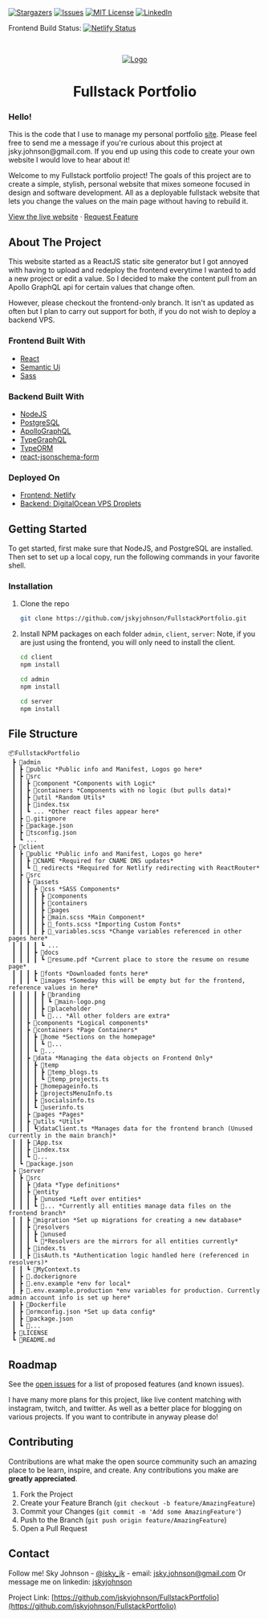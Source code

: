 [![Stargazers][stars-shield]][stars-url]
[![Issues][issues-shield]][issues-url]
[![MIT License][license-shield]][license-url]
[![LinkedIn][linkedin-shield]][linkedin-url]

Frontend Build Status: 
[![Netlify Status](https://api.netlify.com/api/v1/badges/a90a1699-d7e5-4653-9c8c-c43cbc3c4638/deploy-status)](https://app.netlify.com/sites/skyjohnson/deploys)

<!--
Admin Portal Build Status: 
[![Netlify Status](https://api.netlify.com/api/v1/badges/8366ad4c-fd65-476c-869f-9c346ea51ef9/deploy-status)](https://app.netlify.com/sites/portfolioadmin/deploys)

Backend Deploy Status:
-->


<!-- PROJECT LOGO -->
<br />
<p align="center">
  <a href="https://github.com/jskyjohnson/FullstackPortfolio">
    <img src="https://i.imgur.com/zitO1cF.gif" alt="Logo">
  </a>

  <h1 align="center">Fullstack Portfolio</h1>

  <h3>Hello! </h3>
  <p>
This is the code that I use to manage my personal portfolio <a href="https://skyjohnson.me">site</a>. Please feel free to send me a message if you're curious about this project at jsky.johnson@gmail.com. If you end up using this code to create your own website I would love to hear about it! 
  </p>
  
  <p>  
    Welcome to my Fullstack portfolio project! The goals of this project are to create a simple, stylish, personal website that mixes someone focused in design and software development. All as a deployable fullstack website that lets you change the values on the main page without having to rebuild it.
    
<!--     <a href="https://github.com/github_username/repo_name"><strong>Explore the docs »</strong></a> -->
<a href="https://skyjohnson.me/">View the live website</a>
    <!-- ·
    <a href="https://github.com/github_username/repo_name/issues">Report Bug</a>-->
    ·
    <a href="https://github.com/jskyjohnson/FullstackPortfolio/issues">Request Feature</a> 
  </p>
</p>

<!--- TABLE OF CONTENTS 
<details open="open">
  <summary><h2 style="display: inline-block">Table of Contents</h2></summary>
  <ol>
    <li>
      <a href="#about-the-project">About The Project</a>
      <ul>
        <li><a href="#built-with">Built With</a></li>
      </ul>
    </li>
    <li>
      <a href="#getting-started">Getting Started: Frontend Only</a>
      <ul>
        <li><a href="#prerequisites">Prerequisites</a></li>
        <li><a href="#installation">Installation</a></li>
      </ul>
    </li>
    <li>
      <a href="#getting-started">Getting Started: Fullstack</a>
      <ul>
        <li><a href="#prerequisites">Prerequisites</a></li>
        <li><a href="#installation">Installation</a></li>
      </ul>
    </li>
    <li><a href="#usage">Usage</a></li>
    <li><a href="#roadmap">Roadmap</a></li>
    <li><a href="#contributing">Contributing</a></li>
    <li><a href="#license">License</a></li>
    <li><a href="#contact">Contact</a></li>
    <li><a href="#acknowledgements">Acknowledgements</a></li>
  </ol>
</details>
--->


<!-- ABOUT THE PROJECT -->
## About The Project

This website started as a ReactJS static site generator but I got annoyed with having to upload and redeploy the frontend everytime I wanted to add a new project or edit a value. So I decided to make the content pull from an Apollo GraphQL api for certain values that change often.

However, please checkout the frontend-only branch. It isn't as updated as often but I plan to carry out support for both, if you do not wish to deploy a backend VPS.


### Frontend Built With
* [React](https://reactjs.org/)
* [Semantic Ui](https://react.semantic-ui.com/)
* [Sass](https://sass-lang.com/)

### Backend Built With
* [NodeJS](https://nodejs.org/en/)
* [PostgreSQL](https://www.postgresql.org/)
* [ApolloGraphQL](https://www.apollographql.com/)
* [TypeGraphQL](https://typegraphql.com/)
* [TypeORM](https://typeorm.io/)
* [react-jsonschema-form](https://react-jsonschema-form.readthedocs.io/en/latest/)

### Deployed On
* [Frontend: Netlify](https://www.netlify.com/)
* [Backend: DigitalOcean VPS Droplets](https://www.digitalocean.com/)


<!-- GETTING STARTED -->
## Getting Started

To get started, first make sure that NodeJS, and PostgreSQL are installed. Then set to set up a local copy, run the following commands in your favorite shell.

### Installation
1. Clone the repo
   ```sh
   git clone https://github.com/jskyjohnson/FullstackPortfolio.git
   ```
2. Install NPM packages on each folder `admin`, `client`, `server`:
  Note, if you are just using the frontend, you will only need to install the client.
     ```sh
   cd client
   npm install
   ```
   ```sh
   cd admin
   npm install
   ```
   ```sh
   cd server
   npm install
   ```
   
## File Structure
```
📦FullstackPortfolio
 ┣ 📂admin
 ┃ ┣ 📂public *Public info and Manifest, Logos go here*
 ┃ ┣ 📂src
 ┃ ┃ ┣ 📂component *Components with Logic*
 ┃ ┃ ┣ 📂containers *Components with no logic (but pulls data)*
 ┃ ┃ ┣ 📂util *Random Utils*
 ┃ ┃ ┣ 📜index.tsx
 ┃ ┃ ┗ ... *Other react files appear here*
 ┃ ┣ 📜.gitignore
 ┃ ┣ 📜package.json
 ┃ ┣ 📜tsconfig.json
 ┃ ┗ ...
 ┣ 📂client
 ┃ ┣ 📂public *Public info and Manifest, Logos go here*
 ┃ ┃ ┣ 📜CNAME *Required for CNAME DNS updates*
 ┃ ┃ ┗ 📜_redirects *Required for Netlify redirecting with ReactRouter*
 ┃ ┣ 📂src
 ┃ ┃ ┣ 📂assets
 ┃ ┃ ┃ ┣ 📂css *SASS Components*
 ┃ ┃ ┃ ┃ ┣ 📂components
 ┃ ┃ ┃ ┃ ┣ 📂containers
 ┃ ┃ ┃ ┃ ┣ 📂pages
 ┃ ┃ ┃ ┃ ┣ 📜main.scss *Main Component*
 ┃ ┃ ┃ ┃ ┣ 📜_fonts.scss *Importing Custom Fonts*
 ┃ ┃ ┃ ┃ ┣ 📜_variables.scss *Change variables referenced in other pages here*
 ┃ ┃ ┃ ┃ ┗ ...
 ┃ ┃ ┃ ┣ 📂docs
 ┃ ┃ ┃ ┃ ┗ 📜resume.pdf *Current place to store the resume on resume page*
 ┃ ┃ ┃ ┣ 📂fonts *Downloaded fonts here*
 ┃ ┃ ┃ ┗ 📂images *Someday this will be empty but for the frontend, reference values in here*
 ┃ ┃ ┃ ┃ ┣ 📂branding
 ┃ ┃ ┃ ┃ ┃ ┗ 📜main-logo.png
 ┃ ┃ ┃ ┃ ┣ 📂placeholder
 ┃ ┃ ┃ ┃ ┗ 📂... *All other folders are extra*
 ┃ ┃ ┣ 📂components *Logical components*
 ┃ ┃ ┣ 📂containers *Page Containers*
 ┃ ┃ ┃ ┣ 📂home *Sections on the homepage*
 ┃ ┃ ┃ ┃ ┗ 📜...
 ┃ ┃ ┃ ┗ 📜...
 ┃ ┃ ┣ 📂data *Managing the data objects on Frontend Only*
 ┃ ┃ ┃ ┣ 📂temp
 ┃ ┃ ┃ ┃ ┣ 📜temp_blogs.ts
 ┃ ┃ ┃ ┃ ┗ 📜temp_projects.ts
 ┃ ┃ ┃ ┣ 📜homepageinfo.ts
 ┃ ┃ ┃ ┣ 📜projectsMenuInfo.ts
 ┃ ┃ ┃ ┣ 📜socialsinfo.ts
 ┃ ┃ ┃ ┗ 📜userinfo.ts
 ┃ ┃ ┣ 📂pages *Pages*
 ┃ ┃ ┣ 📂utils *Utils*
 ┃ ┃ ┃ ┗📜dataClient.ts *Manages data for the frontend branch (Unused currently in the main branch)*
 ┃ ┃ ┣ 📜App.tsx
 ┃ ┃ ┣ 📜index.tsx
 ┃ ┃ ┗ 📜...
 ┃ ┗ 📜package.json
 ┣ 📂server
 ┃ ┣ 📂src
 ┃ ┃ ┣ 📂data *Type definitions*
 ┃ ┃ ┣ 📂entity
 ┃ ┃ ┃ ┣ 📂unused *Left over entities*
 ┃ ┃ ┃ ┗ 📜... *Currently all entities manage data files on the frontend branch*
 ┃ ┃ ┣ 📂migration *Set up migrations for creating a new database*
 ┃ ┃ ┣ 📂resolvers
 ┃ ┃ ┃ ┣ 📂unused
 ┃ ┃ ┃ ┗ 📜*Resolvers are the mirrors for all entities currently*
 ┃ ┃ ┣ 📜index.ts
 ┃ ┃ ┣ 📜isAuth.ts *Authentication logic handled here (referenced in resolvers)*
 ┃ ┃ ┗ 📜MyContext.ts
 ┃ ┣ 📜.dockerignore
 ┃ ┣ 📜.env.example *env for local*
 ┃ ┣ 📜.env.example.production *env variables for production. Currently admin account info is set up here*
 ┃ ┣ 📜Dockerfile
 ┃ ┣ 📜ormconfig.json *Set up data config*
 ┃ ┣ 📜package.json
 ┃ ┗ 📜...
 ┣ 📜LICENSE
 ┗ 📜README.md
 ```

<!-- USAGE EXAMPLES -->
<!---
## Usage

Use this space to show useful examples of how a project can be used. Additional screenshots, code examples and demos work well in this space. You may also link to more resources.

_For more examples, please refer to the [Documentation](https://example.com)_

--->

<!-- ROADMAP -->
## Roadmap

See the [open issues](https://github.com/jskyjohnson/FullstackPortfolio/issues) for a list of proposed features (and known issues).

I have many more plans for this project, like live content matching with instagram, twitch, and twitter. As well as a better place for blogging on various projects. If you want to contribute in anyway please do!



<!-- CONTRIBUTING -->
## Contributing

Contributions are what make the open source community such an amazing place to be learn, inspire, and create. Any contributions you make are **greatly appreciated**.

1. Fork the Project
2. Create your Feature Branch (`git checkout -b feature/AmazingFeature`)
3. Commit your Changes (`git commit -m 'Add some AmazingFeature'`)
4. Push to the Branch (`git push origin feature/AmazingFeature`)
5. Open a Pull Request


<!-- CONTACT -->
## Contact

Follow me! Sky Johnson - [@isky_jk](https://twitter.com/isky_jk) - email: jsky.johnson@gmail.com
Or message me on linkedin: [jskyjohnson](https://www.linkedin.com/in/jskyjohnson/)

Project Link: [https://github.com/jskyjohnson/FullstackPortfolio](https://github.com/jskyjohnson/FullstackPortfolio)

<!-- MARKDOWN LINKS & IMAGES -->
<!-- https://www.markdownguide.org/basic-syntax/#reference-style-links -->
[contributors-shield]: https://img.shields.io/github/contributors/jskyjohnson/FullstackPortfolio.svg?style=for-the-badge
[contributors-url]: https://github.com/jskyjohnson/repo/graphs/contributors
[forks-shield]: https://img.shields.io/github/forks/jskyjohnson/FullstackPortfolio.svg?style=for-the-badge
[forks-url]: https://github.com/jskyjohnson/FullstackPortfolio/network/members
[stars-shield]: https://img.shields.io/github/stars/jskyjohnson/FullstackPortfolio.svg?style=for-the-badge
[stars-url]: https://github.com/jskyjohnson/FullstackPortfolio/stargazers
[issues-shield]: https://img.shields.io/github/issues/jskyjohnson/FullstackPortfolio.svg?style=for-the-badge
[issues-url]: https://github.com/jskyjohnson/FullstackPortfolio/issues
[license-shield]: https://img.shields.io/github/license/jskyjohnson/FullstackPortfolio.svg?style=for-the-badge
[license-url]: https://github.com/jskyjohnson/FullstackPortfolio/blob/master/LICENSE.txt
[linkedin-shield]: https://img.shields.io/badge/-LinkedIn-black.svg?style=for-the-badge&logo=linkedin&colorB=555
[linkedin-url]: https://www.linkedin.com/in/jskyjohnson/
